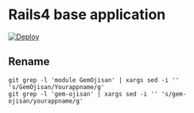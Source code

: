 # Rails4 base application

[![Deploy](https://www.herokucdn.com/deploy/button.svg)](https://heroku.com/deploy)

## Rename

```
git grep -l 'module GemOjisan' | xargs sed -i '' 's/GemOjisan/Yourappname/g'
git grep -l 'gem-ojisan' | xargs sed -i '' 's/gem-ojisan/yourappname/g'
```

